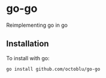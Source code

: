 # go-go
Reimplementing go in go

## Installation

To install with go:

```bash
go install github.com/octoblu/go-go
```
